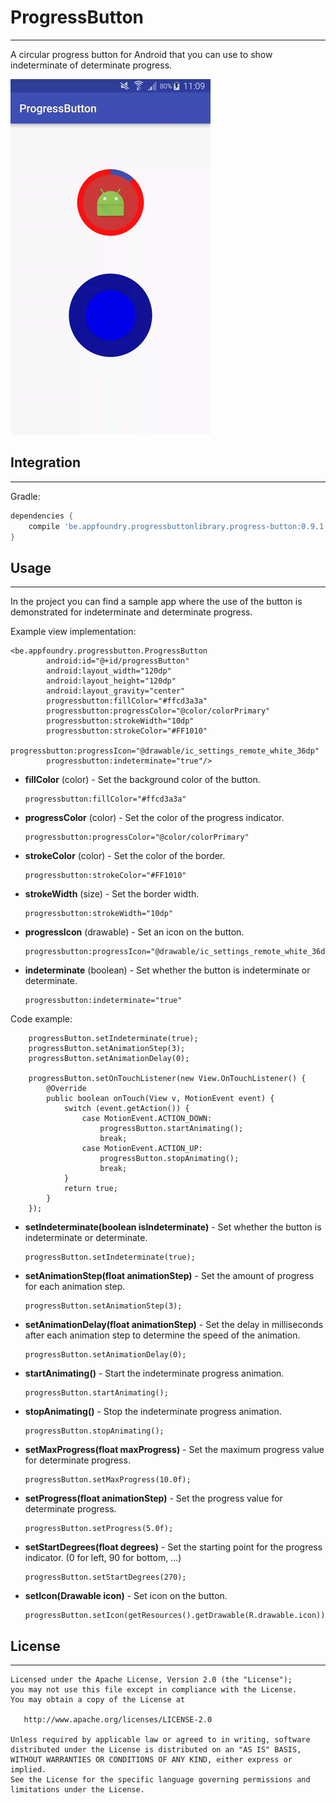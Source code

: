 # ProgressButton
-------
A circular progress button for Android that you can use to show indeterminate of determinate progress.

![](screenshots/screenshot.gif)

## Integration
-------
Gradle:
```groovy
dependencies {
    compile 'be.appfoundry.progressbuttonlibrary.progress-button:0.9.1'
}
```

## Usage
-------
In the project you can find a sample app where the use of the button is demonstrated for indeterminate and determinate progress.

Example view implementation:
```
<be.appfoundry.progressbutton.ProgressButton
        android:id="@+id/progressButton"
        android:layout_width="120dp"
        android:layout_height="120dp"
        android:layout_gravity="center"
        progressbutton:fillColor="#ffcd3a3a"
        progressbutton:progressColor="@color/colorPrimary"
        progressbutton:strokeWidth="10dp"
        progressbutton:strokeColor="#FF1010"
        progressbutton:progressIcon="@drawable/ic_settings_remote_white_36dp"
        progressbutton:indeterminate="true"/>
```

* **fillColor** (color) - Set the background color of the button.

    ```
    progressbutton:fillColor="#ffcd3a3a"
    ```
    
* **progressColor** (color) - Set the color of the progress indicator.

    ```
    progressbutton:progressColor="@color/colorPrimary"
    ```
    
* **strokeColor** (color) - Set the color of the border.

    ```
    progressbutton:strokeColor="#FF1010"
    ```
    
* **strokeWidth** (size) - Set the border width.

    ```
    progressbutton:strokeWidth="10dp"
    ```
    
* **progressIcon** (drawable) - Set an icon on the button.

    ```
    progressbutton:progressIcon="@drawable/ic_settings_remote_white_36dp"
    ```
    
* **indeterminate** (boolean) - Set whether the button is indeterminate or determinate.

    ```
    progressbutton:indeterminate="true"
    ```

Code example:
```
    progressButton.setIndeterminate(true);
    progressButton.setAnimationStep(3);
    progressButton.setAnimationDelay(0);

    progressButton.setOnTouchListener(new View.OnTouchListener() {
        @Override
        public boolean onTouch(View v, MotionEvent event) {
            switch (event.getAction()) {
                case MotionEvent.ACTION_DOWN:
                    progressButton.startAnimating();
                    break;
                case MotionEvent.ACTION_UP:
                    progressButton.stopAnimating();
                    break;
            }
            return true;
        }
    });
```

* **setIndeterminate(boolean isIndeterminate)** - Set whether the button is indeterminate or determinate.

    ```
    progressButton.setIndeterminate(true);
    ```
    
* **setAnimationStep(float animationStep)** - Set the amount of progress for each animation step.

    ```
    progressButton.setAnimationStep(3);
    ```

* **setAnimationDelay(float animationStep)** - Set the delay in milliseconds after each animation step to determine the speed of the animation.

    ```
    progressButton.setAnimationDelay(0);
    ```
    
* **startAnimating()** - Start the indeterminate progress animation.

    ```
    progressButton.startAnimating();
    ```
    
* **stopAnimating()** - Stop the indeterminate progress animation.

    ```
    progressButton.stopAnimating();
    ```
    
* **setMaxProgress(float maxProgress)** - Set the maximum progress value for determinate progress.

    ```
    progressButton.setMaxProgress(10.0f);
    ```
    
* **setProgress(float animationStep)** - Set the progress value for determinate progress.

    ```
    progressButton.setProgress(5.0f);
    ```
        
* **setStartDegrees(float degrees)** - Set the starting point for the progress indicator. (0 for left, 90 for bottom, ...)

    ```
    progressButton.setStartDegrees(270);
    ```
    
* **setIcon(Drawable icon)** - Set icon on the button.

    ```
    progressButton.setIcon(getResources().getDrawable(R.drawable.icon));
    ```
            
## License
-------
```
Licensed under the Apache License, Version 2.0 (the "License");
you may not use this file except in compliance with the License.
You may obtain a copy of the License at

   http://www.apache.org/licenses/LICENSE-2.0

Unless required by applicable law or agreed to in writing, software
distributed under the License is distributed on an "AS IS" BASIS,
WITHOUT WARRANTIES OR CONDITIONS OF ANY KIND, either express or implied.
See the License for the specific language governing permissions and
limitations under the License.
```
